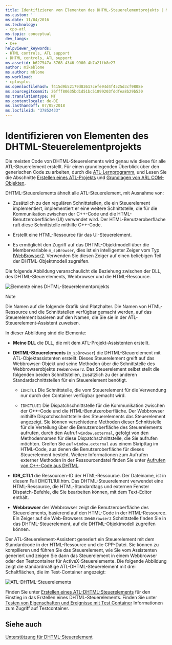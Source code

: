 ```yaml
---
title: Identifizieren von Elementen des DHTML-Steuerelementprojekts | Microsoft-Dokumentation
ms.custom: ''
ms.date: 11/04/2016
ms.technology:
- cpp-atl
ms.topic: conceptual
dev_langs:
- C++
helpviewer_keywords:
- HTML controls, ATL support
- DHTML controls, ATL support
ms.assetid: b627547a-3768-4346-9900-4b7a21fb8e27
author: mikeblome
ms.author: mblome
ms.workload:
- cplusplus
ms.openlocfilehash: f415d9b52179d83617cefe94d4f4525d3cf9808e
ms.sourcegitcommit: 26fff80635bd1d51bc51899203fddfea8b29b530
ms.translationtype: MT
ms.contentlocale: de-DE
ms.lasthandoff: 07/05/2018
ms.locfileid: "37852433"
---
```

# <a name="identifying-the-elements-of-the-dhtml-control-project"></a>Identifizieren von Elementen des DHTML-Steuerelementprojekts
Die meisten Code von DHTML-Steuerelements wird genau wie diese für alle ATL-Steuerelement erstellt. Für einen grundlegenden Überblick über den generischen Code zu arbeiten, durch die [ATL-Lernprogramm](../atl/active-template-library-atl-tutorial.md), und Lesen Sie die Abschnitte [Erstellen eines ATL-Projekts](../atl/reference/creating-an-atl-project.md) und [Grundlagen von ARL COM-Objekten](../atl/fundamentals-of-atl-com-objects.md).  
  
 DHTML-Steuerelements ähnelt alle ATL-Steuerelement, mit Ausnahme von:  
  
-   Zusätzlich zu den regulären Schnittstellen, die ein Steuerelement implementiert, implementiert er eine weitere Schnittstelle, die für die Kommunikation zwischen der C++-Code und die HTML-Benutzeroberfläche (UI) verwendet wird. Der HTML-Benutzeroberfläche ruft diese Schnittstelle mithilfe C++-Code.  
  
-   Erstellt eine HTML-Ressource für das UI-Steuerelement.  
  
-   Es ermöglicht den Zugriff auf das DHTML-Objektmodell über die Membervariable `m_spBrowser`, dies ist ein intelligenter Zeiger vom Typ [IWebBrowser2](https://msdn.microsoft.com/library/aa752127.aspx). Verwenden Sie diesen Zeiger auf einen beliebigen Teil der DHTML-Objektmodell zugreifen.  
  
 Die folgende Abbildung veranschaulicht die Beziehung zwischen der DLL, des DHTML-Steuerelements, Webbrowser und die HTML-Ressource.  
  
 ![Elemente eines DHTML-Steuerelementprojekts](../atl/media/vc52en1.gif "vc52en1")  
  
> [!NOTE]
>  Die Namen auf die folgende Grafik sind Platzhalter. Die Namen von HTML-Ressource und die Schnittstellen verfügbar gemacht werden, auf das Steuerelement basieren auf den Namen, die Sie sie in der ATL-Steuerelement-Assistent zuweisen.  
  
 In dieser Abbildung sind die Elemente:  
  
-   **Meine DLL** die DLL, die mit dem ATL-Projekt-Assistenten erstellt.  
  
-   **DHTML-Steuerelements** (`m_spBrowser`) die DHTML-Steuerelement mit ATL-Objektassistenten erstellt. Dieses Steuerelement greift auf das Webbrowser-Objekt und seine Methoden über die Schnittstelle des Webbrowserobjekts `IWebBrowser2`. Das Steuerelement selbst stellt die folgenden beiden Schnittstellen, zusätzlich zu der anderen Standardschnittstellen für ein Steuerelement benötigt.  
  
    -   `IDHCTL1` Die Schnittstelle, die vom Steuerelement für die Verwendung nur durch den Container verfügbar gemacht wird.  
  
    -   `IDHCTLUI1` Die Dispatchschnittstelle für die Kommunikation zwischen der C++-Code und die HTML-Benutzeroberfläche. Der Webbrowser mithilfe Dispatchschnittstelle des Steuerelements das Steuerelement angezeigt. Sie können verschiedene Methoden dieser Schnittstelle für die Verteilung über die Benutzeroberfläche des Steuerelements aufrufen, durch den Aufruf `window.external`, gefolgt von den Methodennamen für diese Dispatchschnittstelle, die Sie aufrufen möchten. Greifen Sie auf `window.external` aus einem Skripttag im HTML-Code, aus denen die Benutzeroberfläche für dieses Steuerelement besteht. Weitere Informationen zum Aufrufen externer Methoden in der Ressourcendatei finden Sie unter [Aufrufen von C++-Code aus DHTML](../atl/calling-cpp-code-from-dhtml.md).  
  
-   **IDR_CTL1** die Ressourcen-ID der HTML-Ressource. Der Dateiname, ist in diesem Fall DHCTL1UI.htm. Das DHTML-Steuerelement verwendet eine HTML-Ressource, die HTML-Standardtags und externen Fenster Dispatch-Befehle, die Sie bearbeiten können, mit dem Text-Editor enthält.  
  
-   **Webbrowser** der Webbrowser zeigt die Benutzeroberfläche des Steuerelements, basierend auf den HTML-Code in der HTML-Ressource. Ein Zeiger auf die Web-Browsers `IWebBrowser2` Schnittstelle finden Sie in das DHTML-Steuerelement, auf die DHTML-Objektmodell zugreifen können.  
  
 Der ATL-Steuerelement-Assistent generiert ein Steuerelement mit dem Standardcode in der HTML-Ressource und die CPP-Datei. Sie können zu kompilieren und führen Sie das Steuerelement, wie Sie vom Assistenten generiert und zeigen Sie dann das Steuerelement in einem Webbrowser oder den Testcontainer für ActiveX-Steuerelemente. Die folgende Abbildung zeigt die standardmäßige ATL-DHTML-Steuerelement mit drei Schaltflächen, die im Test-Container angezeigt:  
  
 ![ATL-DHTML-Steuerelements](../atl/media/vc52en2.gif "vc52en2")  
  
 Finden Sie unter [Erstellen eines ATL-DHTML-Steuerelements](../atl/creating-an-atl-dhtml-control.md) für den Einstieg in das Erstellen eines DHTML-Steuerelements. Finden Sie unter [Testen von Eigenschaften und Ereignisse mit Test Container](../mfc/testing-properties-and-events-with-test-container.md) Informationen zum Zugriff auf Testcontainer.  
  
## <a name="see-also"></a>Siehe auch  
 [Unterstützung für DHTML-Steuerelement](../atl/atl-support-for-dhtml-controls.md)

